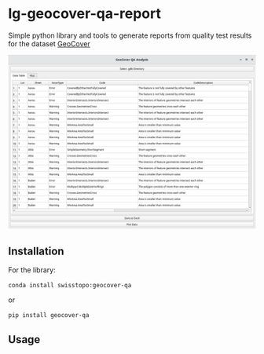# lg-geocover-qa-report

Simple python library and tools to generate reports from quality test results for the dataset [GeoCover](https://www.swisstopo.admin.ch/en/geological-model-2d-geocover)

![Graphical tool](geocover-qa-gui.png)

## Installation

For the library:

    conda install swisstopo:geocover-qa

or

    pip install geocover-qa



## Usage

